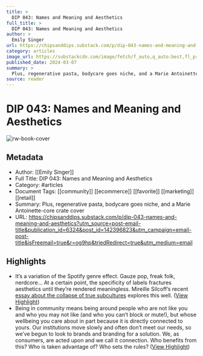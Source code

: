 ```yaml
---
title: >
  DIP 043: Names and Meaning and Aesthetics
full_title: >
  DIP 043: Names and Meaning and Aesthetics
author: >
  Emily Singer
url: https://chipsanddips.substack.com/p/dip-043-names-and-meaning-and-aesthetics?utm_source=post-email-title&publication_id=6324&post_id=142396823&utm_campaign=email-post-title&isFreemail=true&r=og9hp&triedRedirect=true&utm_medium=email
category: articles
image_url: https://substackcdn.com/image/fetch/f_auto,q_auto:best,fl_progressive:steep/https%3A%2F%2Fchipsanddips.substack.com%2Ftwitter%2Fsubscribe-card.jpg%3Fv%3D31380232%26version%3D9
published_date: 2024-03-07
summary: >
  Plus, regenerative pasta, bodycare goes niche, and a Marie Antoinette-core crate cover
source: reader
---
```

# DIP 043: Names and Meaning and Aesthetics

![rw-book-cover](https://substackcdn.com/image/fetch/f_auto,q_auto:best,fl_progressive:steep/https%3A%2F%2Fchipsanddips.substack.com%2Ftwitter%2Fsubscribe-card.jpg%3Fv%3D31380232%26version%3D9)

## Metadata
- Author: [[Emily Singer]]
- Full Title: DIP 043: Names and Meaning and Aesthetics
- Category: #articles
- Document Tags: [[community]] [[ecommerce]] [[favorite]] [[marketing]] [[retail]] 
- Summary: Plus, regenerative pasta, bodycare goes niche, and a Marie Antoinette-core crate cover
- URL: https://chipsanddips.substack.com/p/dip-043-names-and-meaning-and-aesthetics?utm_source=post-email-title&publication_id=6324&post_id=142396823&utm_campaign=email-post-title&isFreemail=true&r=og9hp&triedRedirect=true&utm_medium=email

## Highlights
- It’s a variation of the Spotify genre effect. Gauze pop, freak folk, nerdcore… At a certain point, the specificity of labels fractures aesthetics until they’re rendered meaningless. Mireille Silcoff’s recent [essay about the collapse of true subcultures](https://www.nytimes.com/2024/02/21/magazine/aesthetics-tiktok-teens.html?unlocked_article_code=1.aU0.V5Yg.mLTOCaGlf3wN&smid=url-share) explores this well. ([View Highlight](https://read.readwise.io/read/01hrs4x27gxeknaj91m692qt88))
- Being in community means being around people who are not like you and who you may not like (and who you can’t block or mute!), but whose wellbeing you care about in part because it is directly connected to yours.
  Our institutions move slowly and often don’t meet our needs, so we’ve begun to look to brands and branding for a solution.
  We, as consumers, are acted upon and we call it connection.
  Who benefits from this? Who is taken advantage of? Who sets the rules? ([View Highlight](https://read.readwise.io/read/01hrsc15js5ar4cacs40gytev0))


